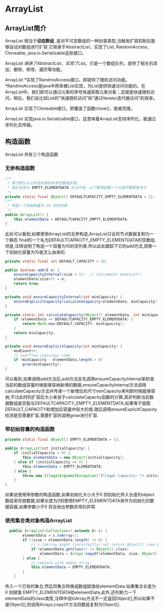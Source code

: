 

# ArrayList
##  ArrayList简介

ArrayList 相当于**动态数组** ,是对不可变数组的一种封装类型,当触发扩容机制后能够自动对数组进行扩容.它继承于AbstractList，实现了List, RandomAccess, Cloneable, java.io.Serializable这些接口。

ArrayList *继承了AbstractList，实现了List*。它是一个数组队列，提供了相关的添加、删除、修改、遍历等功能。

ArrayList *实现了RandmoAccess接口，即提供了随机访问功能。*RandmoAccess是java中用来被List实现，为List提供快速访问功能的。在ArrayList中，我们即可以通过元素的序号快速获取元素对象；这就是快速随机访问。稍后，我们会比较List的“快速随机访问”和“通过Iterator迭代器访问”的效率。

ArrayList 实现了Cloneable接口，即覆盖了函数clone()，能被克隆。

ArrayList 实现java.io.Serializable接口，这意味着ArrayList支持序列化，能通过序列化去传输。

## 构造函数

ArrayList 共有三个构造函数 

### 无参构造函数

```java
/**
 * 用于默认大小的空实例的共享空数组实例。 
 * 我们将其与 EMPTY_ELEMENTDATA 区分开来，以了解添加第一个元素时要膨胀多少	
 */
private static final Object[] DEFAULTCAPACITY_EMPTY_ELEMENTDATA = {};	
/**
 * 构造一个初始容量为 10 的空列表
 */
public ArrayList() {
    this.elementData = DEFAULTCAPACITY_EMPTY_ELEMENTDATA;
}
```

此处可以看到,如果使用ArrayList的无参构造,ArrayList只会将节点数据复制为一个静态 final的一个名为DEFAULTCAPACITY_EMPTY_ELEMENTDATA的空数组.但是,注释说明了构造一个容量为10的空列表.所以此处跟踪下它的add方法,观察一下初始化容量为10是怎么由来的.

```java
private static final int DEFAULT_CAPACITY = 10;

public boolean add(E e) {
    ensureCapacityInternal(size + 1);  // Increments modCount!!
    elementData[size++] = e;
    return true;
}

private void ensureCapacityInternal(int minCapacity) {
    ensureExplicitCapacity(calculateCapacity(elementData, minCapacity));
}

private static int calculateCapacity(Object[] elementData, int minCapacity) {
    if (elementData == DEFAULTCAPACITY_EMPTY_ELEMENTDATA) {
        return Math.max(DEFAULT_CAPACITY, minCapacity);
    }
    return minCapacity;
}

private void ensureExplicitCapacity(int minCapacity) {
    modCount++;
    // overflow-conscious code
    if (minCapacity - elementData.length > 0)
        grow(minCapacity);
}
```

可以看到,如果调用add方法后,add方法会先调用ensureCapacityInternal来检查当前的数组容量时候能够容纳新增的数据,ensureCapacityInternal方法调用calculateCapacity方法并传递一个新增后的尺寸minCapacity来判断时候能够容纳,不过此时的扩容后大小来自于calculateCapacity函数的计算,其非判断当前数据数组是否能与DEFAULTCAPACITY_EMPTY_ELEMENTDATA,如果等于就取DEFAULT_CAPACITY和增加后容量中较大的值.随后调用ensureExplicitCapacity检测是否需要扩容,需要扩容则调用grow进行扩容.

### 带初始容量的构造函数

```java
private static final Object[] EMPTY_ELEMENTDATA = {};

public ArrayList(int initialCapacity) {
    if (initialCapacity > 0) {
        this.elementData = new Object[initialCapacity];
    } else if (initialCapacity == 0) {
        this.elementData = EMPTY_ELEMENTDATA;
    } else {
        throw new IllegalArgumentException("Illegal Capacity: "+ initialCapacity);
    }
}
```

如果说使用带参数的构造函数,如果初始化大小大于0 则初始化传入长度的object数组来存放数据,如果长度为0则使用EMPTY_ELEMENTDATA来作为初始化的数据容器,如果参数小于0 将会抛出参数异常的异常.

### 使用集合类对象构造ArrayList

```java
  public ArrayList(Collection<? extends E> c) {
        elementData = c.toArray();
        if ((size = elementData.length) != 0) {
            // c.toArray might (incorrectly) not return Object[] (see 6260652)
            if (elementData.getClass() != Object[].class)
                elementData = Arrays.copyOf(elementData, size, Object[].class);
        } else {
            // replace with empty array.
            this.elementData = EMPTY_ELEMENTDATA;
        }
    }
```

传入一个已有的集合,然后将集合转换成数组赋值给elementData 如果集合长度为0 则赋值 EMPTY_ELEMENTDATA给elementData,此外,还判断力一下elementData的class类型,注释中说toArray方法不一定返回Object[],所以如果不是Object[],则调用Arrays,copyOf方法将数组复制为Object[].